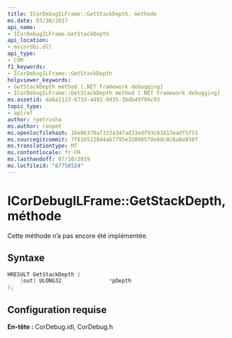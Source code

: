 ```yaml
---
title: ICorDebugILFrame::GetStackDepth, méthode
ms.date: 03/30/2017
api_name:
- ICorDebugILFrame.GetStackDepth
api_location:
- mscordbi.dll
api_type:
- COM
f1_keywords:
- ICorDebugILFrame::GetStackDepth
helpviewer_keywords:
- GetStackDepth method [.NET Framework debugging]
- ICorDebugILFrame::GetStackDepth method [.NET Framework debugging]
ms.assetid: da6a1123-871d-4492-9d35-3bdb49f94c93
topic_type:
- apiref
author: rpetrusha
ms.author: ronpet
ms.openlocfilehash: 16e06370af323a347ad33edf93c63d17eadf5f51
ms.sourcegitcommit: 7f616512044ab7795e32806578e8dc0c6a0e038f
ms.translationtype: MT
ms.contentlocale: fr-FR
ms.lasthandoff: 07/10/2019
ms.locfileid: "67758524"
---
```

# <a name="icordebugilframegetstackdepth-method"></a>ICorDebugILFrame::GetStackDepth, méthode
Cette méthode n’a pas encore été implémentée.  
  
## <a name="syntax"></a>Syntaxe  
  
```cpp  
HRESULT GetStackDepth (  
    [out] ULONG32               *pDepth  
);  
```  
  
## <a name="requirements"></a>Configuration requise  
 **En-tête :** CorDebug.idl, CorDebug.h
